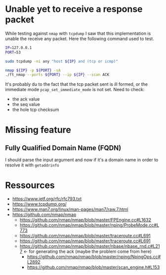 # Unable yet to receive a response packet
While testing against `nmap` with `tcpdump` I saw that this implementation is unable the receive any packet. 
Here the following command used to test.
```bash
IP=127.0.0.1
PORT=53

sudo tcpdump -ni any "host ${IP} and (tcp or icmp)"

nmap ${IP} -p ${PORT} -sA
./ft_nmap --ports ${PORT} --ip ${IP} --scan ACK    
```

It's probably du to the fact that the tcp packet sent is ill formed, or the immediate mode `pcap_set_immediate_mode` is not set.
Need to check:
- the ack value
- the seq value
- the hole tcp checksum

# Missing feature
## Fully Qualified Domain Name (FQDN)
I should parse the input argument and now if it's a domain name in order to resolve it with `getaddrinfo`

# Ressources
- https://www.ietf.org/rfc/rfc793.txt
- https://www.tcpdump.org/
- https://www.man7.org/linux/man-pages/man7/raw.7.html
- https://github.com/nmap/nmap
    - https://github.com/nmap/nmap/blob/master/FPEngine.cc#L1632
    - https://github.com/nmap/nmap/blob/master/nping/ProbeMode.cc#L773
    - https://github.com/nmap/nmap/blob/master/traceroute.cc#L691
    - https://github.com/nmap/nmap/blob/master/traceroute.cc#L691
    - https://github.com/nmap/nmap/blob/master/nbase/nbase_rnd.c#L217 <- for generating the ack (maybe the problem come from here)
        - https://github.com/nmap/nmap/blob/master/nping/NpingOps.cc#L2892
        - https://github.com/nmap/nmap/blob/master/scan_engine.h#L153